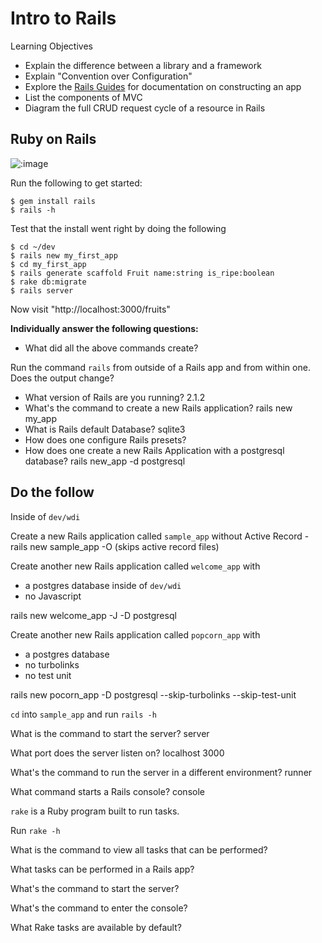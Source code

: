 # Intro to Rails

Learning Objectives

- Explain the difference between a library and a framework
- Explain "Convention over Configuration"
- Explore the [Rails Guides](http://guides.rubyonrails.org/index.html) for documentation on constructing an app
- List the components of MVC
- Diagram the full CRUD request cycle of a resource in Rails

## Ruby on Rails

![:image](http://everythingfunny.org/wp-content/uploads/2012/05/1115.jpg)

Run the following to get started:

```
$ gem install rails
$ rails -h
```

Test that the install went right by doing the following

```
$ cd ~/dev
$ rails new my_first_app
$ cd my_first_app
$ rails generate scaffold Fruit name:string is_ripe:boolean
$ rake db:migrate
$ rails server
```

Now visit "http://localhost:3000/fruits"

**Individually answer the following questions:**

- What did all the above commands create?

Run the command `rails` from outside of a Rails app and from within one.
Does the output change?
- What version of Rails are you running? 2.1.2
- What's the command to create a new Rails application?
rails new my_app
- What is Rails default Database? sqlite3
- How does one configure Rails presets?
- How does one create a new Rails Application with a postgresql database?
rails new_app -d postgresql

## Do the follow
Inside of `dev/wdi`

Create a new Rails application called `sample_app` without Active Record
-rails new sample_app -O
(skips active record files)

Create another new Rails application called `welcome_app` with

- a postgres database inside of `dev/wdi`
- no Javascript

rails new welcome_app -J -D postgresql

Create another new Rails application called `popcorn_app` with

- a postgres database
- no turbolinks
- no test unit

rails new pocorn_app -D postgresql --skip-turbolinks --skip-test-unit


`cd` into `sample_app` and run `rails -h`

What is the command to start the server? server

What port does the server listen on? localhost 3000

What's the command to run the server in a different environment? runner

What command starts a Rails console? console

`rake` is a Ruby program built to run tasks.

Run `rake -h`

What is the command to view all tasks that can be performed?

What tasks can be performed in a Rails app?

What's the command to start the server?

What's the command to enter the console?

What Rake tasks are available by default?
